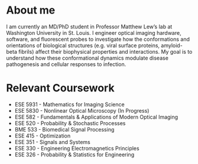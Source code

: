 # About me
I am currently an MD/PhD student in Professor Matthew Lew’s lab at Washington University in St. Louis. I engineer optical imaging hardware, software, and fluorescent probes to investigate how the conformations and orientations of biological structures (e.g. viral surface proteins, amyloid-beta fibrils) affect their biophysical properties and interactions. My goal is to understand how these conformational dynamics modulate disease pathogenesis and cellular responses to infection. 

# Relevant Coursework
- ESE 5931 - Mathematics for Imaging Science
- ESE 5830 - Nonlinear Optical Microscopy (In Progress)
- ESE 582 - Fundamentals & Applications of Modern Optical Imaging
- ESE 520 - Probability & Stochastic Processes
- BME 533 - Biomedical Signal Processing
- ESE 415 - Optimization
- ESE 351 - Signals and Systems
- ESE 330 - Engineering Electromagnetics Principles
- ESE 326 - Probability & Statistics for Engineering
<!---
bsun185/bsun185 is a ✨ special ✨ repository because its `README.md` (this file) appears on your GitHub profile.
You can click the Preview link to take a look at your changes.
--->
